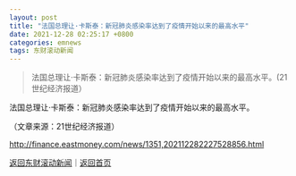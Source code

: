 ```yaml
---
layout: post
title: "法国总理让·卡斯泰：新冠肺炎感染率达到了疫情开始以来的最高水平"
date: 2021-12-28 02:25:17 +0800
categories: emnews
tags: 东财滚动新闻
---
```

> 法国总理让·卡斯泰：新冠肺炎感染率达到了疫情开始以来的最高水平。(21世纪经济报道）

<p>法国总理让·卡斯泰：新冠肺炎感染率达到了疫情开始以来的最高水平。</p><p class="em_media">（文章来源：21世纪经济报道）</p>

<http://finance.eastmoney.com/news/1351,202112282227528856.html>

[返回东财滚动新闻](//finews.withounder.com/emnews/)｜[返回首页](//finews.withounder.com/)